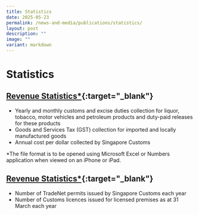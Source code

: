 ```yaml
---
title: Statistics
date: 2025-05-23
permalink: /news-and-media/publications/statistics/
layout: post
description: ""
image: ""
variant: markdown
---
```

# Statistics

## [Revenue Statistics*](https://go.gov.sg/revenuestats-apr25){:target="_blank"} 

-   Yearly and monthly customs and excise duties collection for liquor, tobacco, motor vehicles and petroleum products and duty-paid releases for these products
-   Goods and Services Tax (GST) collection for imported and locally manufactured goods
-   Annual cost per dollar collected by Singapore Customs

*The file format is to be opened using Microsoft Excel or Numbers application when viewed on an iPhone or iPad.

## [Revenue Statistics*](files/news-and-media/TradeFacilitationStatsFY20FY24.pdf){:target="_blank"} 

-   Number of TradeNet permits issued by Singapore Customs each year
-   Number of Customs licences issued for licensed premises as at 31 March each year